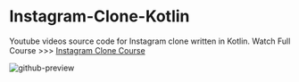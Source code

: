# Instagram-Clone-Kotlin
Youtube videos source code for Instagram clone written in Kotlin. Watch Full Course >>> [Instagram Clone Course](https://www.youtube.com/playlist?list=PLyVnb2byWwpl4ykCp1aDIH0gjVzMIxAtV)

![github-preview](https://mUser-images.githubusercontent.com/1303861/38796313-bbc234e6-4163-11e8-99b4-1d81ac4f64ef.png)

